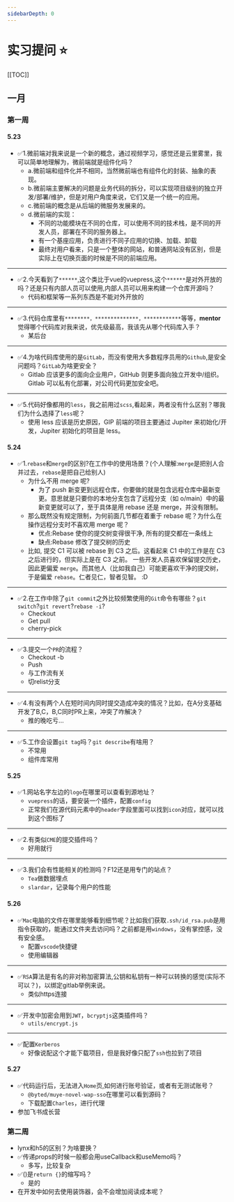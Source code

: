 ```yaml
---
sidebarDepth: 0
---
```

# 实习提问 :star:
[[TOC]]
## 一月
### 第一周
#### 5.23
- ✅1.微前端对我来说是一个新的概念，通过视频学习，感觉还是云里雾里，我可以简单地理解为，微前端就是组件化吗？
  - a.微前端和组件化并不相同，当然微前端也有组件化的封装、抽象的表现。
  - b.微前端主要解决的问题是业务代码的拆分，可以实现项目级别的独立开发/部署/维护，但是对用户角度来说，它们又是一个统一的应用。
  - c.微前端的概念是从后端的微服务发展来的。
  - d.微前端的实现：
    - 不同的功能模块在不同的仓库，可以使用不同的技术栈，是不同的开发人员，部署在不同的服务器上。
    - 有一个基座应用，负责进行不同子应用的切换、加载、卸载
    - 最终对用户看来，只是一个整体的网站，和普通网站没有区别，但是实际上在切换页面的时候是不同的前端应用。
***
- ✅2.今天看到了`******`,这个类比于vue的vuepress,这个`******`是对外开放的吗？还是只有内部人员可以使用,内部人员可以用来构建一个仓库开源吗？
  - 代码和框架等一系列东西是不能对外开放的
***
- ✅3.代码仓库里有`********，**************，************`等等，**mentor**觉得哪个代码库对我来说，优先级最高，我该先从哪个代码库入手？
  - 某后台
***
- ✅4.为啥代码库使用的是`GitLab`，而没有使用大多数程序员用的`Github`,是安全问题吗？`GitLab`为啥更安全？
  - Gitlab 应该更多的面向企业用户，GitHub 则更多面向独立开发中/组织。Gitlab 可以私有化部署，对公司代码更加安全吧。
***
- ✅5.代码好像都用的`less`，我之前用过`scss`,看起来，两者没有什么区别？哪我们为什么选择了`less`呢？
  - 使用 less 应该是历史原因，GIP 前端的项目主要通过 Jupiter 来初始化/开发，Jupiter 初始化的项目是 less。
#### 5.24
- ✅1.`rebase`和`merge`的区别?在工作中的使用场景？(个人理解:`merge`是把别人合并过去，`rebase`是把自己给别人)
  - 为什么不用 merge 呢?
    - 为了 push 新变更到远程仓库，你要做的就是包含远程仓库中最新变更。意思就是只要你的本地分支包含了远程分支（如 o/main）中的最新变更就可以了，至于具体是用 rebase 还是 merge，并没有限制。
  - 那么既然没有规定限制，为何前面几节都在着重于 rebase 呢？为什么在操作远程分支时不喜欢用 merge 呢？
    - 优点:Rebase 使你的提交树变得很干净, 所有的提交都在一条线上
    - 缺点:Rebase 修改了提交树的历史
  - 比如, 提交 C1 可以被 rebase 到 C3 之后。这看起来 C1 中的工作是在 C3 之后进行的，但实际上是在 C3 之前。
一些开发人员喜欢保留提交历史，因此更偏爱 `merge`。而其他人（比如我自己）可能更喜欢干净的提交树，于是偏爱 `rebase`。仁者见仁，智者见智。 :D
***
- ✅2.在工作中除了`git commit`之外比较频繁使用的`Git`命令有哪些？`git switch`?`git revert`?`rebase -i`?
  - Checkout
  - Get pull 
  - cherry-pick
***
- ✅3.提交一个`PR`的流程？
  - Checkout -b
  - Push
  - 与工作流有关
  - 切relist分支
***
- ✅4.有没有两个人在短时间内同时提交造成冲突的情况？比如，在A分支基础开发了B,C，B,C同时PR上来，冲突了咋解决？
  - 推的晚吃亏...
***
- ✅5.工作会设置`git tag`吗？`git describe`有啥用？
  - 不常用
  - 组件库常用
#### 5.25
- ✅1.网站名字左边的`logo`在哪里可以查看到源地址？
  - `vuepress`的话，要安装一个插件，配置`config`
  - 正常我们在源代码元素中的`header`字段里面可以找到`icon`对应，就可以找到这个图标了
***
- ✅2.有类似`CME`的提交插件吗？
  - 好用就行
***
- ✅3.我们会有性能相关的检测吗？F12还是用专门的站点？
  - `Tea`做数据埋点
  - `slardar`，记录每个用户的性能

#### 5.26
- ✅`Mac`电脑的文件在哪里能够看到细节呢？比如我们获取`.ssh/id_rsa.pub`是用指令获取的，能通过文件夹去访问吗？之前都是用`windows`，没有掌控感，没有安全感。
  - 配置`vscode`快捷键
  - 使用编辑器
***
- ✅`RSA`算法是有名的非对称加密算法,公钥和私钥有一种可以转换的感觉(实际不可以？)，以绑定gitlab举例来说。
  - 类似https连接
***
- ✅开发中加密会用到`JWT`，`bcryptjs`这类插件吗？
  - `utils/encrypt.js`
***
- ✅配置`Kerberos`
  - 好像说配这个才能下载项目，但是我好像只配了`ssh`也拉到了项目
#### 5.27
- ✅代码运行后，无法进入`Home`页,如何进行账号验证，或者有无测试账号？
  - `@byted/muye-novel-wap-sso`在哪里可以看到源码？
  - 下载配置`Charles`，进行代理
- 参加飞书成长营


### 第二周
- lynx和h5的区别？为啥要换？
- ✅传递props的时候一般都会用useCallback和useMemo吗？
  - 多写，比较复杂
- ✅()是`return {}`的缩写吗？
  - 是的
- 在开发中如何去使用装饰器，会不会增加阅读成本呢？
